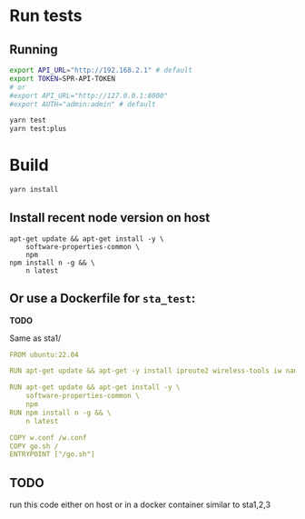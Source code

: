 # Run tests

## Running

```sh
export API_URL="http://192.168.2.1" # default
export TOKEN=SPR-API-TOKEN
# or
#export API_URL="http://127.0.0.1:8000"
#export AUTH="admin:admin" # default

yarn test
yarn test:plus
```

# Build

```sh
yarn install
```

## Install recent node version on host

```
apt-get update && apt-get install -y \
    software-properties-common \
    npm
npm install n -g && \
    n latest
```

## Or use a Dockerfile for `sta_test`:

**TODO**

Same as sta1/

```yaml
FROM ubuntu:22.04

RUN apt-get update && apt-get -y install iproute2 wireless-tools iw nano tcpdump inetutils-ping netcat wpasupplicant curl hostapd isc-dhcp-client

RUN apt-get update && apt-get install -y \
    software-properties-common \
    npm
RUN npm install n -g && \
    n latest

COPY w.conf /w.conf
COPY go.sh /
ENTRYPOINT ["/go.sh"]
```

## TODO

run this code either on host or in a docker container similar to sta1,2,3
